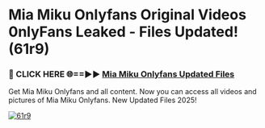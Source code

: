 # Mia Miku Onlyfans Original Videos 0nlyFans Leaked - Files Updated! (61r9)

<h3>🔴 CLICK HERE 🌐==►► <a href="https://tinyurl.com/ehrbuxhb" rel="nofollow">Mia Miku Onlyfans Updated Files</a></h3>

Get Mia Miku Onlyfans and all content. Now you can access all videos and pictures of Mia Miku Onlyfans. New Updated Files 2025!

[![61r9](https://i.imgur.com/lVYEuWS.gif)](https://tinyurl.com/ehrbuxhb)

